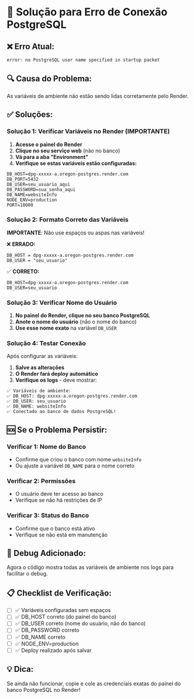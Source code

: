 # 🚨 Solução para Erro de Conexão PostgreSQL

## ❌ Erro Atual:
```
error: no PostgreSQL user name specified in startup packet
```

## 🔍 Causa do Problema:
As variáveis de ambiente não estão sendo lidas corretamente pelo Render.

## ✅ Soluções:

### Solução 1: Verificar Variáveis no Render (IMPORTANTE)

1. **Acesse o painel do Render**
2. **Clique no seu serviço web** (não no banco)
3. **Vá para a aba "Environment"**
4. **Verifique se estas variáveis estão configuradas:**

```
DB_HOST=dpg-xxxxx-a.oregon-postgres.render.com
DB_PORT=5432
DB_USER=seu_usuario_aqui
DB_PASSWORD=sua_senha_aqui
DB_NAME=websiteInfo
NODE_ENV=production
PORT=10000
```

### Solução 2: Formato Correto das Variáveis

**IMPORTANTE**: Não use espaços ou aspas nas variáveis!

❌ **ERRADO:**
```
DB_HOST = dpg-xxxxx-a.oregon-postgres.render.com
DB_USER = "seu_usuario"
```

✅ **CORRETO:**
```
DB_HOST=dpg-xxxxx-a.oregon-postgres.render.com
DB_USER=seu_usuario
```

### Solução 3: Verificar Nome do Usuário

1. **No painel do Render, clique no seu banco PostgreSQL**
2. **Anote o nome do usuário** (não o nome do banco)
3. **Use esse nome exato** na variável `DB_USER`

### Solução 4: Testar Conexão

Após configurar as variáveis:

1. **Salve as alterações**
2. **O Render fará deploy automático**
3. **Verifique os logs** - deve mostrar:

```
✅ Variáveis de ambiente:
✅ DB_HOST: dpg-xxxxx-a.oregon-postgres.render.com
✅ DB_USER: seu_usuario
✅ DB_NAME: websiteInfo
✅ Conectado ao banco de dados PostgreSQL!
```

## 🆘 Se o Problema Persistir:

### Verificar 1: Nome do Banco
- Confirme que criou o banco com nome `websiteInfo`
- Ou ajuste a variável `DB_NAME` para o nome correto

### Verificar 2: Permissões
- O usuário deve ter acesso ao banco
- Verifique se não há restrições de IP

### Verificar 3: Status do Banco
- Confirme que o banco está ativo
- Verifique se não está em manutenção

## 🔧 Debug Adicionado:

Agora o código mostra todas as variáveis de ambiente nos logs para facilitar o debug.

## 📋 Checklist de Verificação:

- [ ] ✅ Variáveis configuradas sem espaços
- [ ] ✅ DB_HOST correto (do painel do banco)
- [ ] ✅ DB_USER correto (nome do usuário, não do banco)
- [ ] ✅ DB_PASSWORD correto
- [ ] ✅ DB_NAME correto
- [ ] ✅ NODE_ENV=production
- [ ] ✅ Deploy realizado após salvar

## 💡 Dica:
Se ainda não funcionar, copie e cole as credenciais exatas do painel do banco PostgreSQL no Render!
